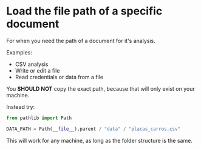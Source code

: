 # Load the file path of a specific document

For when you need the path of a document for it's analysis.

Examples:
- CSV analysis
- Write or edit a file
- Read credentials or data from a file

You **SHOULD NOT** copy the exact path, because that will only exist on your machine. 

Instead try: 
```py
from pathlib import Path

DATA_PATH = Path(__file__).parent / "data" / "placas_carros.csv"
```

This will work for any machine, as long as the folder structure is the same.
